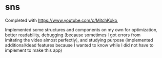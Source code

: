 # sns

Completed with https://www.youtube.com/c/MitchKoko,

Implemented some structures and components on my own for optimization, better readability, debugging (because sometimes I got errors from imitating the video almost perfectly), and studying purpose (implemented additional/dead features because I wanted to know while I did not have to implement to make this app)
